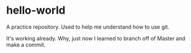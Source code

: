 # hello-world
A practice repository. Used to help me understand how to use git.

It's working already. Why, just now I learned to branch off of Master and make a commit.
